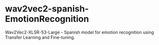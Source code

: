 # wav2vec2-spanish-EmotionRecognition
Wav2Vec2-XLSR-53-Large - Spanish model for emotion recognition using Transfer Learning and Fine-tuning. 
